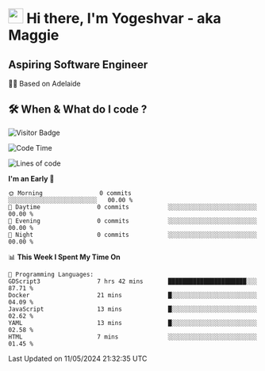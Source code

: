 <h1><img src="https://emojis.slackmojis.com/emojis/images/1531849430/4246/blob-sunglasses.gif?1531849430" width="30"/> Hi there, I'm Yogeshvar - aka Maggie</h1>

## Aspiring Software Engineer
🏂🏻  Based on Adelaide 

## 🛠 When & What do I code ?  

![Visitor Badge](https://visitor-badge.feriirawann.repl.co?username=yogeshvar&repo=yogeshvar&label=Visitors&style=plastic&color=%23457BFF&contentType=svg)

<!--START_SECTION:waka-->
![Code Time](http://img.shields.io/badge/Code%20Time-2%2C896%20hrs%2035%20mins-blue)

![Lines of code](https://img.shields.io/badge/From%20Hello%20World%20I%27ve%20Written-0%20lines%20of%20code-blue)

**I'm an Early 🐤** 

```text
🌞 Morning                0 commits           ░░░░░░░░░░░░░░░░░░░░░░░░░   00.00 % 
🌆 Daytime                0 commits           ░░░░░░░░░░░░░░░░░░░░░░░░░   00.00 % 
🌃 Evening                0 commits           ░░░░░░░░░░░░░░░░░░░░░░░░░   00.00 % 
🌙 Night                  0 commits           ░░░░░░░░░░░░░░░░░░░░░░░░░   00.00 % 
```


📊 **This Week I Spent My Time On** 

```text
💬 Programming Languages: 
GDScript3                7 hrs 42 mins       ██████████████████████░░░   87.71 % 
Docker                   21 mins             █░░░░░░░░░░░░░░░░░░░░░░░░   04.09 % 
JavaScript               13 mins             █░░░░░░░░░░░░░░░░░░░░░░░░   02.62 % 
YAML                     13 mins             █░░░░░░░░░░░░░░░░░░░░░░░░   02.58 % 
HTML                     7 mins              ░░░░░░░░░░░░░░░░░░░░░░░░░   01.45 % 
```


 Last Updated on 11/05/2024 21:32:35 UTC
<!--END_SECTION:waka-->
